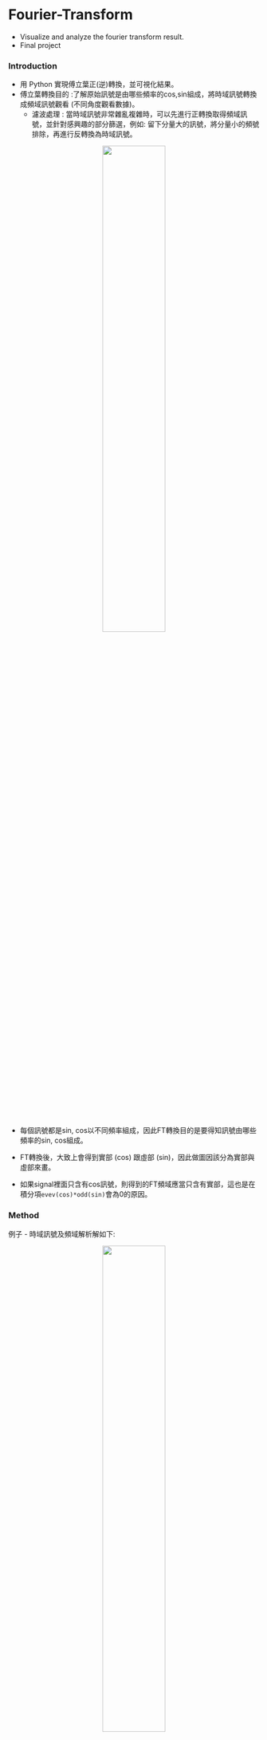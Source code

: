 # Fourier-Transform
* Visualize and analyze the fourier transform result.
* Final project

### Introduction

* 用 Python 實現傅立葉正(逆)轉換，並可視化結果。
* 傅立葉轉換目的 :了解原始訊號是由哪些頻率的cos,sin組成，將時域訊號轉換成頻域訊號觀看 (不同角度觀看數據)。
  * 濾波處理 : 當時域訊號非常雜亂複雜時，可以先進行正轉換取得頻域訊號，並針對感興趣的部分篩選，例如: 留下分量大的訊號，將分量小的頻號排除，再進行反轉換為時域訊號。

<p align="center">
<image SRC="https://user-images.githubusercontent.com/63782903/178134956-92ebace4-87ab-49cf-95be-2b5e27294c23.png" width=50%/>
</p>

* 每個訊號都是sin, cos以不同頻率組成，因此FT轉換目的是要得知訊號由哪些頻率的sin, cos組成。

* FT轉換後，大致上會得到實部 (cos) 跟虛部 (sin)，因此做圖因該分為實部與虛部來畫。

* 如果signal裡面只含有cos訊號，則得到的FT頻域應當只含有實部，這也是在積分項`evev(cos)*odd(sin)`會為0的原因。


### Method

例子 - 時域訊號及頻域解析解如下:
<p align="center">
<image src="https://user-images.githubusercontent.com/63782903/178135616-c7633824-f789-456a-ae71-28b9a9242565.png" width=50%/>


正轉換與逆轉換流程如下 (h為時域訊號；H為頻域訊號) :

<p align="center">
<image src="https://user-images.githubusercontent.com/63782903/178134447-04ee0eb7-9d92-4fac-8e15-51f91a8db4b2.png" width=50%/>


### Results

針對時域訊號進行不同採樣數量 (N=16, N=32, N=128)，並以不同採樣數量得數據進行正轉換，結果如下 :
(時域訊號中的紅色點，為採樣點)

可以發現 N=16 的轉換結果較為不同 (與解析解不同)，主要是採樣點不足 (dt > 0.5) 導致 **映頻效應(Aliasing)**

<p align="center">
<image SRC="https://user-images.githubusercontent.com/63782903/178135213-1c4f6f25-38da-4927-a7b3-9d600c20efab.png" WIDTH=50%/>

<p align="center">
<image src="https://user-images.githubusercontent.com/63782903/178135316-912ea526-c3fa-48e5-866f-b0be944456da.png" width=50%/>

逆轉換結果如下 : 
<p align="center">
<image SRC="https://user-images.githubusercontent.com/63782903/178135427-0f64184a-33e1-4411-b0ae-375295f5b477.png" WIDTH=50%/>

### Conclusion

* 採樣頻率(fs)需大於等於訊號最大頻率的2倍，才能建立完整訊號
* fs = 1/dt = N/T
* 例子中的訊號其最大頻率為 1，因此 fs 需大於等於 24
* 當 N = 16 時，不滿足條件，因此發生映頻效應
* fs 太小將無法抓取高頻訊號 ! 會將高頻訊號誤認為低頻訊號







